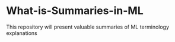 # What-is-Summaries-in-ML
This repository will present valuable summaries of ML terminology explanations 
